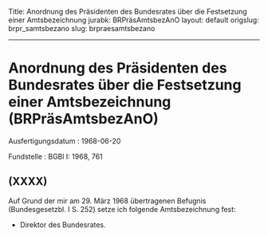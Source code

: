 Title: Anordnung des Präsidenten des Bundesrates über die Festsetzung einer Amtsbezeichnung
jurabk: BRPräsAmtsbezAnO
layout: default
origslug: brpr_samtsbezano
slug: brpraesamtsbezano

---

# Anordnung des Präsidenten des Bundesrates über die Festsetzung einer Amtsbezeichnung (BRPräsAmtsbezAnO)

Ausfertigungsdatum
:   1968-06-20

Fundstelle
:   BGBl I: 1968, 761



## (XXXX)

Auf Grund der mir am 29. März 1968 übertragenen Befugnis
(Bundesgesetzbl. I S. 252) setze ich folgende Amtsbezeichnung fest:

*   Direktor des Bundesrates.




